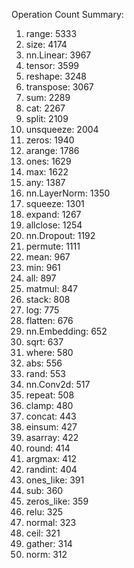 Operation Count Summary:

1. range: 5333
2. size: 4174
3. nn.Linear: 3967
4. tensor: 3599
5. reshape: 3248
6. transpose: 3067
7. sum: 2289
8. cat: 2267
9. split: 2109
10. unsqueeze: 2004
11. zeros: 1940
12. arange: 1786
13. ones: 1629
14. max: 1622
15. any: 1387
16. nn.LayerNorm: 1350
17. squeeze: 1301
18. expand: 1267
19. allclose: 1254
20. nn.Dropout: 1192
21. permute: 1111
22. mean: 967
23. min: 961
24. all: 897
25. matmul: 847
26. stack: 808
27. log: 775
28. flatten: 676
29. nn.Embedding: 652
30. sqrt: 637
31. where: 580
32. abs: 556
33. rand: 553
34. nn.Conv2d: 517
35. repeat: 508
36. clamp: 480
37. concat: 443
38. einsum: 427
39. asarray: 422
40. round: 414
41. argmax: 412
42. randint: 404
43. ones_like: 391
44. sub: 360
45. zeros_like: 359
46. relu: 325
47. normal: 323
48. ceil: 321
49. gather: 314
50. norm: 312
